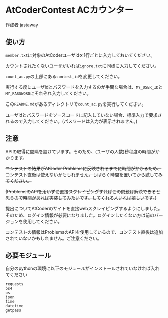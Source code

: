 # AtCoderContest ACカウンター
作成者 jastaway

## 使い方
`member.txt`に対象のAtCoderユーザidを1行ごとに入力しておいてください。

カウントされたくないユーザがいれば`ignore.txt`に同様に入力してください。

`count_ac.py`の上部にある`contest_id`を変更してください。

実行する度にユーザidとパスワードを入力するのが手間な場合は、`MY_USER_ID`と`MY_PASSWORD`にそれぞれ入力してください。

この`README.md`があるディレクトリで`count_ac.py`を実行してください。

ユーザidとパスワードをソースコードに記入していない場合、標準入力で要求されるので入力してください。(パスワードは入力が表示されません。)

## 注意
APIの取得に間隔を設けています。そのため、(ユーザの人数)秒程度の時間がかかります。

~~コンテストの結果がAtCoder Problemsに反映されるまでに時間がかかるため、コンテスト直後は使えないかもしれません。しばらく時間を置いてから試してみてください。~~

~~(ProblemsのAPIを用いずに直接スクレイピングすればこの問題は解決できると思うので時間があれば実装してみたいです。してくれる人いれば嬉しいです。)~~

提出についてAtCoderのサイトを直接webスクレイピングするようにしました。そのため、ログイン情報が必要になりました。ログインしたくない方は前のバージョンを使用してください。

コンテストの情報はProblemsのAPIを使用しているので、コンテスト直後は追加されていないかもしれません。ご注意ください。

## 必要モジュール
自分のpythonの環境に以下のモジュールがインストールされていなければ入れてください
```
requests
bs4
os
json
time
datetime
getpass
```
